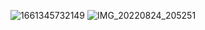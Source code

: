 ![1661345732149](https://user-images.githubusercontent.com/98961968/186424852-baee2d44-f245-407e-b7b8-d9ddf77832c7.png)
![IMG_20220824_205251](https://user-images.githubusercontent.com/98961968/186424886-e0bac9f0-e6d1-4e2d-af74-aadc8a19e1f7.png)
